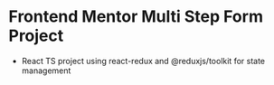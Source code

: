 # Frontend Mentor Multi Step Form Project

- React TS project using react-redux and @reduxjs/toolkit for state management
